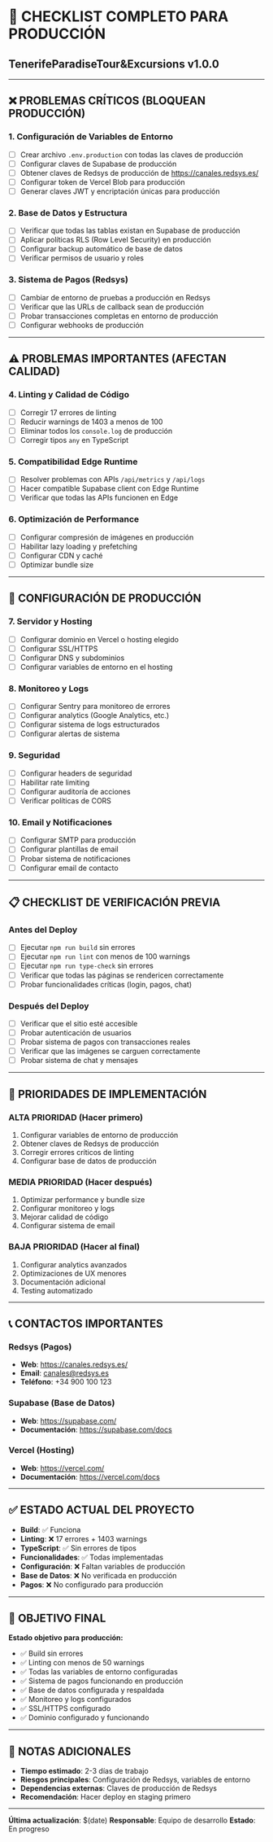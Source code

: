 # 🚀 CHECKLIST COMPLETO PARA PRODUCCIÓN
## TenerifeParadiseTour&Excursions v1.0.0

---

## ❌ **PROBLEMAS CRÍTICOS (BLOQUEAN PRODUCCIÓN)**

### 1. **Configuración de Variables de Entorno**
- [ ] Crear archivo `.env.production` con todas las claves de producción
- [ ] Configurar claves de Supabase de producción
- [ ] Obtener claves de Redsys de producción de https://canales.redsys.es/
- [ ] Configurar token de Vercel Blob para producción
- [ ] Generar claves JWT y encriptación únicas para producción

### 2. **Base de Datos y Estructura**
- [ ] Verificar que todas las tablas existan en Supabase de producción
- [ ] Aplicar políticas RLS (Row Level Security) en producción
- [ ] Configurar backup automático de base de datos
- [ ] Verificar permisos de usuario y roles

### 3. **Sistema de Pagos (Redsys)**
- [ ] Cambiar de entorno de pruebas a producción en Redsys
- [ ] Verificar que las URLs de callback sean de producción
- [ ] Probar transacciones completas en entorno de producción
- [ ] Configurar webhooks de producción

---

## ⚠️ **PROBLEMAS IMPORTANTES (AFECTAN CALIDAD)**

### 4. **Linting y Calidad de Código**
- [ ] Corregir 17 errores de linting
- [ ] Reducir warnings de 1403 a menos de 100
- [ ] Eliminar todos los `console.log` de producción
- [ ] Corregir tipos `any` en TypeScript

### 5. **Compatibilidad Edge Runtime**
- [ ] Resolver problemas con APIs `/api/metrics` y `/api/logs`
- [ ] Hacer compatible Supabase client con Edge Runtime
- [ ] Verificar que todas las APIs funcionen en Edge

### 6. **Optimización de Performance**
- [ ] Configurar compresión de imágenes en producción
- [ ] Habilitar lazy loading y prefetching
- [ ] Configurar CDN y caché
- [ ] Optimizar bundle size

---

## 🔧 **CONFIGURACIÓN DE PRODUCCIÓN**

### 7. **Servidor y Hosting**
- [ ] Configurar dominio en Vercel o hosting elegido
- [ ] Configurar SSL/HTTPS
- [ ] Configurar DNS y subdominios
- [ ] Configurar variables de entorno en el hosting

### 8. **Monitoreo y Logs**
- [ ] Configurar Sentry para monitoreo de errores
- [ ] Configurar analytics (Google Analytics, etc.)
- [ ] Configurar sistema de logs estructurados
- [ ] Configurar alertas de sistema

### 9. **Seguridad**
- [ ] Configurar headers de seguridad
- [ ] Habilitar rate limiting
- [ ] Configurar auditoría de acciones
- [ ] Verificar políticas de CORS

### 10. **Email y Notificaciones**
- [ ] Configurar SMTP para producción
- [ ] Configurar plantillas de email
- [ ] Probar sistema de notificaciones
- [ ] Configurar email de contacto

---

## 📋 **CHECKLIST DE VERIFICACIÓN PREVIA**

### **Antes del Deploy**
- [ ] Ejecutar `npm run build` sin errores
- [ ] Ejecutar `npm run lint` con menos de 100 warnings
- [ ] Ejecutar `npm run type-check` sin errores
- [ ] Verificar que todas las páginas se rendericen correctamente
- [ ] Probar funcionalidades críticas (login, pagos, chat)

### **Después del Deploy**
- [ ] Verificar que el sitio esté accesible
- [ ] Probar autenticación de usuarios
- [ ] Probar sistema de pagos con transacciones reales
- [ ] Verificar que las imágenes se carguen correctamente
- [ ] Probar sistema de chat y mensajes

---

## 🚨 **PRIORIDADES DE IMPLEMENTACIÓN**

### **ALTA PRIORIDAD (Hacer primero)**
1. Configurar variables de entorno de producción
2. Obtener claves de Redsys de producción
3. Corregir errores críticos de linting
4. Configurar base de datos de producción

### **MEDIA PRIORIDAD (Hacer después)**
1. Optimizar performance y bundle size
2. Configurar monitoreo y logs
3. Mejorar calidad de código
4. Configurar sistema de email

### **BAJA PRIORIDAD (Hacer al final)**
1. Configurar analytics avanzados
2. Optimizaciones de UX menores
3. Documentación adicional
4. Testing automatizado

---

## 📞 **CONTACTOS IMPORTANTES**

### **Redsys (Pagos)**
- **Web**: https://canales.redsys.es/
- **Email**: canales@redsys.es
- **Teléfono**: +34 900 100 123

### **Supabase (Base de Datos)**
- **Web**: https://supabase.com/
- **Documentación**: https://supabase.com/docs

### **Vercel (Hosting)**
- **Web**: https://vercel.com/
- **Documentación**: https://vercel.com/docs

---

## ✅ **ESTADO ACTUAL DEL PROYECTO**

- **Build**: ✅ Funciona
- **Linting**: ❌ 17 errores + 1403 warnings
- **TypeScript**: ✅ Sin errores de tipos
- **Funcionalidades**: ✅ Todas implementadas
- **Configuración**: ❌ Faltan variables de producción
- **Base de Datos**: ❌ No verificada en producción
- **Pagos**: ❌ No configurado para producción

---

## 🎯 **OBJETIVO FINAL**

**Estado objetivo para producción:**
- ✅ Build sin errores
- ✅ Linting con menos de 50 warnings
- ✅ Todas las variables de entorno configuradas
- ✅ Sistema de pagos funcionando en producción
- ✅ Base de datos configurada y respaldada
- ✅ Monitoreo y logs configurados
- ✅ SSL/HTTPS configurado
- ✅ Dominio configurado y funcionando

---

## 📝 **NOTAS ADICIONALES**

- **Tiempo estimado**: 2-3 días de trabajo
- **Riesgos principales**: Configuración de Redsys, variables de entorno
- **Dependencias externas**: Claves de producción de Redsys
- **Recomendación**: Hacer deploy en staging primero

---

**Última actualización**: $(date)
**Responsable**: Equipo de desarrollo
**Estado**: En progreso
